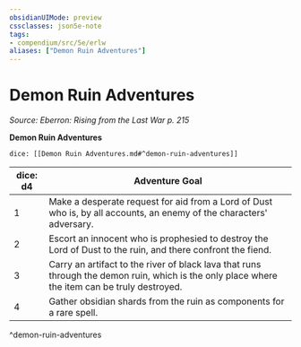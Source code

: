 ```yaml
---
obsidianUIMode: preview
cssclasses: json5e-note
tags:
- compendium/src/5e/erlw
aliases: ["Demon Ruin Adventures"]
---
```

# Demon Ruin Adventures
*Source: Eberron: Rising from the Last War p. 215* 

**Demon Ruin Adventures**

`dice: [[Demon Ruin Adventures.md#^demon-ruin-adventures]]`

| dice: d4 | Adventure Goal |
|----------|----------------|
| 1 | Make a desperate request for aid from a Lord of Dust who is, by all accounts, an enemy of the characters' adversary. |
| 2 | Escort an innocent who is prophesied to destroy the Lord of Dust to the ruin, and there confront the fiend. |
| 3 | Carry an artifact to the river of black lava that runs through the demon ruin, which is the only place where the item can be truly destroyed. |
| 4 | Gather obsidian shards from the ruin as components for a rare spell. |
^demon-ruin-adventures